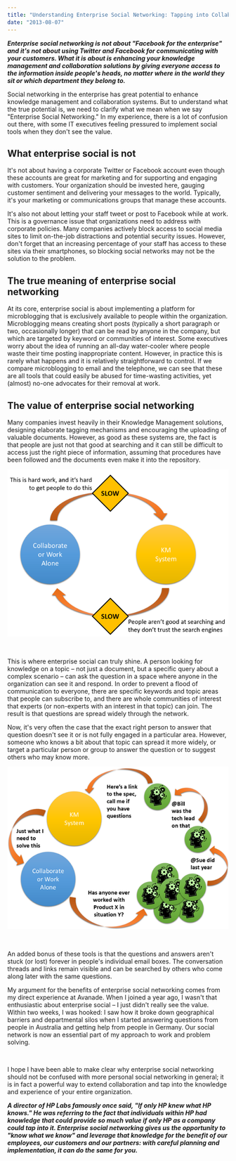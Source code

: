 ```yaml
---
title: "Understanding Enterprise Social Networking: Tapping into Collaboration and Knowledge Management"
date: "2013-08-07"
---
```


**_Enterprise social networking is not about "Facebook for the enterprise" and it's not about using Twitter and Facebook for communicating with your customers. What it is about is enhancing your knowledge management and collaboration solutions by giving everyone access to the information inside people's heads, no matter where in the world they sit or which department they belong to._**

Social networking in the enterprise has great potential to enhance knowledge management and collaboration systems. But to understand what the true potential is, we need to clarify what we mean when we say "Enterprise Social Networking." In my experience, there is a lot of confusion out there, with some IT executives feeling pressured to implement social tools when they don't see the value.

## What enterprise social is not

It's not about having a corporate Twitter or Facebook account even though these accounts are great for marketing and for supporting and engaging with customers. Your organization should be invested here, gauging customer sentiment and delivering your messages to the world. Typically, it's your marketing or communications groups that manage these accounts.

It's also not about letting your staff tweet or post to Facebook while at work. This is a governance issue that organizations need to address with corporate policies. Many companies actively block access to social media sites to limit on-the-job distractions and potential security issues. However, don't forget that an increasing percentage of your staff has access to these sites via their smartphones, so blocking social networks may not be the solution to the problem.

## The true meaning of enterprise social networking

At its core, enterprise social is about implementing a platform for microblogging that is exclusively available to people within the organization. Microblogging means creating short posts (typically a short paragraph or two, occasionally longer) that can be read by anyone in the company, but which are targeted by keyword or communities of interest. Some executives worry about the idea of running an all-day water-cooler where people waste their time posting inappropriate content. However, in practice this is rarely what happens and it is relatively straightforward to control. If we compare microblogging to email and the telephone, we can see that these are all tools that could easily be abused for time-wasting activities, yet (almost) no-one advocates for their removal at work.

## The value of enterprise social networking

Many companies invest heavily in their Knowledge Management solutions, designing elaborate tagging mechanisms and encouraging the uploading of valuable documents. However, as good as these systems are, the fact is that people are just not that good at searching and it can still be difficult to access just the right piece of information, assuming that procedures have been followed and the documents even make it into the repository.

![](images/080713_1730_Understandi1.png)

 

This is where enterprise social can truly shine. A person looking for knowledge on a topic – not just a document, but a specific query about a complex scenario – can ask the question in a space where anyone in the organization can see it and respond. In order to prevent a flood of communication to everyone, there are specific keywords and topic areas that people can subscribe to, and there are whole communities of interest that experts (or non-experts with an interest in that topic) can join. The result is that questions are spread widely through the network.

Now, it's very often the case that the exact right person to answer that question doesn't see it or is not fully engaged in a particular area. However, someone who knows a bit about that topic can spread it more widely, or target a particular person or group to answer the question or to suggest others who may know more.

![](images/080713_1730_Understandi2.png)

 

An added bonus of these tools is that the questions and answers aren't stuck (or lost) forever in people's individual email boxes. The conversation threads and links remain visible and can be searched by others who come along later with the same questions.

My argument for the benefits of enterprise social networking comes from my direct experience at Avanade. When I joined a year ago, I wasn't that enthusiastic about enterprise social – I just didn't really see the value. Within two weeks, I was hooked: I saw how it broke down geographical barriers and departmental silos when I started answering questions from people in Australia and getting help from people in Germany. Our social network is now an essential part of my approach to work and problem solving.

 

I hope I have been able to make clear why enterprise social networking should not be confused with more personal social networking in general; it is in fact a powerful way to extend collaboration and tap into the knowledge and experience of your entire organization.

**_A director of HP Labs famously once said, "If only HP knew what HP knows." He was referring to the fact that individuals within HP had knowledge that could provide so much value if only HP as a company could tap into it. Enterprise social networking gives us the opportunity to "know what we know" and leverage that knowledge for the benefit of our employees, our customers and our partners: with careful planning and implementation, it can do the same for you._**
